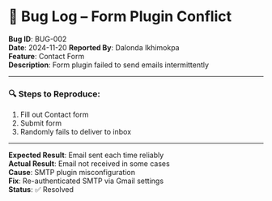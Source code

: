 # 🐞 Bug Log – Form Plugin Conflict

**Bug ID**: BUG-002  
**Date**: 2024-11-20 
**Reported By**: Dalonda Ikhimokpa  
**Feature**: Contact Form  
**Description**: Form plugin failed to send emails intermittently

---

### 🔍 Steps to Reproduce:

1. Fill out Contact form  
2. Submit form  
3. Randomly fails to deliver to inbox

---

**Expected Result**: Email sent each time reliably  
**Actual Result**: Email not received in some cases  
**Cause**: SMTP plugin misconfiguration  
**Fix**: Re-authenticated SMTP via Gmail settings  
**Status**: ✅ Resolved